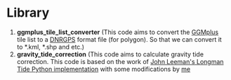 # Library

1. **ggmplus_tile_list_converter** (This code aims to convert the [GGMplus](https://bgi.obs-mip.fr/data-products/grids-and-models/modele-global-ggmplus2013/) tile list to a [DNRGPS](https://gisdata.mn.gov/dataset/dnrgps) format file (for polygon). So that we can convert it to *.kml, *.shp and etc.)
2. **gravity_tide_correction** (This code aims to calculate gravity tide correction. This code is based on the work of [John Leeman's Longman Tide Python implementation](https://github.com/jrleeman/LongmanTide) with some modifications by [me](arif.darmawan@riflab.com)
